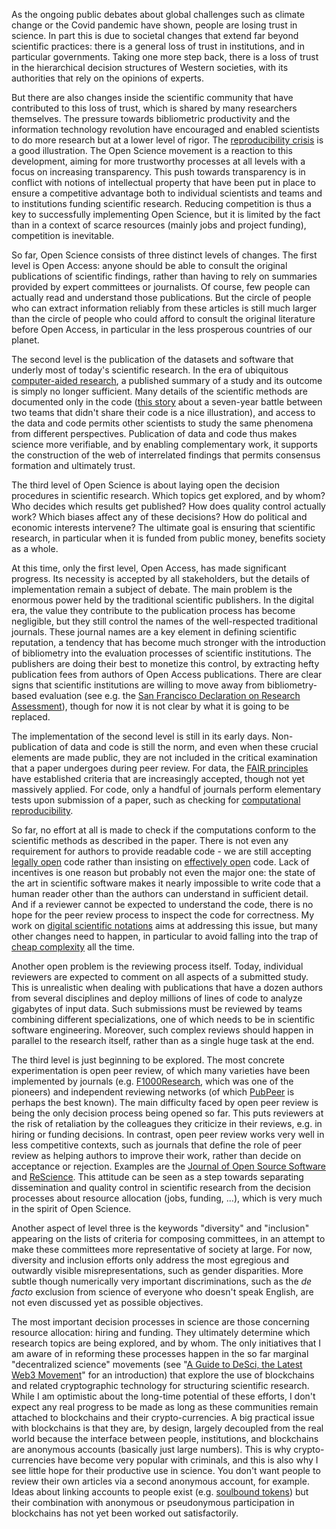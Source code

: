 As the ongoing public debates about global challenges such as climate change or the Covid pandemic have shown, people are losing trust in science. In part this is due to societal changes that extend far beyond scientific practices: there is a general loss of trust in institutions, and in particular governments. Taking one more step back, there is a loss of trust in the hierarchical decision structures of Western societies, with its authorities that rely on the opinions of experts.

But there are also changes inside the scientific community that have contributed to this loss of trust, which is shared by many researchers themselves. The pressure towards bibliometric productivity and the information technology revolution have encouraged and enabled scientists to do more research but at a lower level of rigor. The [reproducibility crisis](Reproducibility%20crisis.md) is a good illustration. The Open Science movement is a reaction to this development, aiming for more trustworthy processes at all levels with a focus on increasing transparency. This push towards transparency is in conflict with notions of intellectual property that have been put in place to ensure a competitive advantage both to individual scientists and teams and to institutions funding scientific research. Reducing competition is thus a key to successfully implementing Open Science, but it is limited by the fact than in a context of scarce resources (mainly jobs and project funding), competition is inevitable.

So far, Open Science consists of three distinct levels of changes. The first level is Open Access: anyone should be able to consult the original publications of scientific findings, rather than having to rely on summaries provided by expert committees or journalists. Of course, few people can actually read and understand those publications. But the circle of people who can extract information reliably from these articles is still much larger than the circle of people who could afford to consult the original literature before Open Access, in particular in the less prosperous countries of our planet.

The second level is the publication of the datasets and software that underly most of today's scientific research. In the era of ubiquitous [computer-aided research](Computer-aided%20research.md), a published summary of a study and its outcome is simply no longer sufficient. Many details of the scientific methods are documented only in the code ([this story](https://physicstoday.scitation.org/do/10.1063/pt.6.1.20180822a/full/) about a seven-year battle between two teams that didn't share their code is a nice illustration), and access to the data and code permits other scientists to study the same phenomena from different perspectives. Publication of data and code thus makes science more verifiable, and by enabling complementary work, it supports the construction of the web of interrelated findings that permits consensus formation and ultimately trust.

The third level of Open Science is about laying open the decision procedures in scientific research. Which topics get explored, and by whom? Who decides which results get published? How does quality control actually work? Which biases affect any of these decisions? How do political and economic interests intervene? The ultimate goal is ensuring that scientific research, in particular when it is funded from public money, benefits society as a whole.

At this time, only the first level, Open Access, has made significant progress. Its necessity is accepted by all stakeholders, but the details of implementation remain a subject of debate. The main problem is the enormous power held by the traditional scientific publishers. In the digital era, the value they contribute to the publication process has become negligible, but they still control the names of the well-respected traditional journals. These journal names are a key element in defining scientific reputation, a tendency that has become much stronger with the introduction of bibliometry into the evaluation processes of scientific institutions. The publishers are doing their best to monetize this control, by extracting hefty publication fees from authors of Open Access publications. There are clear signs that scientific institutions are willing to move away from bibliometry-based evaluation (see e.g. the [San Francisco Declaration on Research Assessment](https://sfdora.org/)), though for now it is not clear by what it is going to be replaced.

The implementation of the second level is still in its early days. Non-publication of data and code is still the norm, and even when these crucial elements are made public, they are not included in the critical examination that a paper undergoes during peer review. For data, the [FAIR principles](https://www.go-fair.org/fair-principles/) have established criteria that are increasingly accepted, though not yet massively applied. For code, only a handful of journals perform elementary tests upon submission of a paper, such as checking for [computational reproducibility](Computational%20reproducibility.md).

So far, no effort at all is made to check if the computations conform to the scientific methods as described in the paper. There is not even any requirement for authors to provide readable code - we are still accepting [legally open](Legally%20open%20vs.%20effectively%20open.md) code rather than insisting on [effectively open](Legally%20open%20vs.%20effectively%20open.md) code. Lack of incentives is one reason but probably not even the major one: the state of the art in scientific software makes it nearly impossible to write code that a human reader other than the authors can understand in sufficient detail. And if a reviewer cannot be expected to understand the code, there is no hope for the peer review process to inspect the code for correctness. My work on [digital scientific notations](Digital%20scientific%20notation.md) aims at addressing this issue, but many other changes need to happen, in particular to avoid falling into the trap of [cheap complexity](Cheap%20complexity.md) all the time.

Another open problem is the reviewing process itself. Today, individual reviewers are expected to comment on all aspects of a submitted study. This is unrealistic when dealing with publications that have a dozen authors from several disciplines and deploy millions of lines of code to analyze gigabytes of input data. Such submissions must be reviewed by teams combining different specializations, one of which needs to be in scientific software engineering. Moreover, such complex reviews should happen in parallel to the research itself, rather than as a single huge task at the end.

The third level is just beginning to be explored. The most concrete experimentation is open peer review, of which many varieties have been implemented by journals (e.g. [F1000Research](https://f1000research.com/), which was one of the pioneers) and independent reviewing networks (of which [PubPeer](https://pubpeer.com/) is perhaps the best known). The main difficulty faced by open peer review is being the only decision process being opened so far. This puts reviewers at the risk of retaliation by the colleagues they criticize in their reviews, e.g. in hiring or funding decisions. In contrast, open peer review works very well in less competitive contexts, such as journals that define the role of peer review as helping authors to improve their work, rather than decide on acceptance or rejection. Examples are the [Journal of Open Source Software](https://joss.theoj.org/) and [ReScience](https://rescience.github.io/). This attitude can be seen as a step towards separating dissemination and quality control in scientific research from the decision processes about resource allocation (jobs, funding, ...), which is very much in the spirit of Open Science.

Another aspect of level three is the keywords "diversity" and "inclusion" appearing on the lists of criteria for composing committees, in an attempt to make these committees more representative of society at large. For now, diversity and inclusion efforts only address the most egregious and outwardly visible misrepresentations, such as gender disparities. More subtle though numerically very important discriminations, such as the *de facto* exclusion from science of everyone who doesn't speak English, are not even discussed yet as possible objectives.

The most important decision processes in science are those concerning resource allocation: hiring and funding. They ultimately determine which research topics are being explored, and by whom. The only initiatives that I am aware of in reforming these processes happen in the so far marginal "decentralized science" movements (see "[A Guide to DeSci, the Latest Web3 Movement](https://future.com/what-is-decentralized-science-aka-desci)" for an introduction) that explore the use of blockchains and related cryptographic technology for structuring scientific research. While I am optimistic about the long-time potential of these efforts, I don't expect any real progress to be made as long as these communities remain attached to blockchains and their crypto-currencies. A big practical issue with blockchains is that they are, by design, largely decoupled from the real world because the interface between people, institutions, and blockchains are anonymous accounts (basically just large numbers). This is why crypto-currencies have become very popular with criminals, and this is also why I see little hope for their productive use in science. You don't want people to review their own articles via a second anonymous account, for example. Ideas about linking accounts to people exist (e.g. [soulbound tokens](https://vitalik.ca/general/2022/01/26/soulbound.html)) but their combination with anonymous or pseudonymous participation in blockchains has not yet been worked out satisfactorily.
